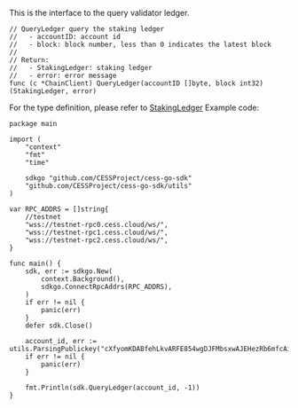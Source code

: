 This is the interface to the query validator ledger.

```golang
// QueryLedger query the staking ledger
//   - accountID: account id
//   - block: block number, less than 0 indicates the latest block
//
// Return:
//   - StakingLedger: staking ledger
//   - error: error message
func (c *ChainClient) QueryLedger(accountID []byte, block int32) (StakingLedger, error)
```
For the type definition, please refer to [StakingLedger](../chain_type.md#StakingLedger)
Example code:
```golang
package main

import (
	"context"
	"fmt"
	"time"

	sdkgo "github.com/CESSProject/cess-go-sdk"
	"github.com/CESSProject/cess-go-sdk/utils"
)

var RPC_ADDRS = []string{
	//testnet
	"wss://testnet-rpc0.cess.cloud/ws/",
	"wss://testnet-rpc1.cess.cloud/ws/",
	"wss://testnet-rpc2.cess.cloud/ws/",
}

func main() {
	sdk, err := sdkgo.New(
		context.Background(),
		sdkgo.ConnectRpcAddrs(RPC_ADDRS),
	)
	if err != nil {
		panic(err)
	}
	defer sdk.Close()

    account_id, err := utils.ParsingPublickey("cXfyomKDABfehLkvARFE854wgDJFMbsxwAJEHezRb6mfcAi2y")
	if err != nil {
		panic(err)
	}

	fmt.Println(sdk.QueryLedger(account_id, -1))
}
```